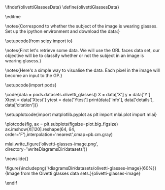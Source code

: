\ifndef{olivettiGlassesData}
\define{olivettiGlassesData}

\editme

\notes{Correspond to whether the subject of the image is wearing glasses.
Set up the ipython environment and download the data:}

\setupcode{from scipy import io}

\notes{First let's retrieve some data. We will use the ORL faces data
set, our objective will be to classify whether or not the subject in
an image is wearing glasess.}

\notes{Here's a simple way to visualise the data. Each pixel in the
image will become an input to the GP.}

\setupcode{import pods}

\code{data = pods.datasets.olivetti_glasses()
X = data['X']
y = data['Y']
Xtest = data['Xtest']
ytest = data['Ytest']
print(data['info'], data['details'], data['citation'])}


\setupplotcode{import matplotlib.pyplot as plt
import mlai.plot
import mlai}

\plotcode{fig, ax = plt.subplots(figsize=plot.big_figsize)
ax.imshow(X[120].reshape(64, 64, order='F'),interpolation='nearest',cmap=pb.cm.gray)

mlai.write_figure('olivetti-glasses-image.png', directory='\writeDiagramsDir/datasets')}

\newslide{}

\figure{\includepng{'\diagramsDir/datasets/olivetti-glasses-image}{60%}}{Image from the Oivetti glasses data sets.}{olivetti-glasses-image}


\endif
